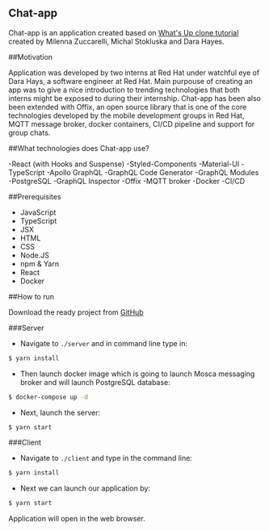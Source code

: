 ## Chat-app

Chat-app is an application created based on [What's Up clone tutorial](https://www.tortilla.academy/Urigo/WhatsApp-Clone-Tutorial/master/next/step/0) created by Milenna Zuccarelli, Michal Stokluska and Dara Hayes.

##Motivation

Application was developed by two interns at Red Hat under watchful eye of Dara Hays, a software engineer at Red Hat. Main purpouse of creating an app was to give a nice introduction to trending technologies that both interns might be exposed to during their internship. Chat-app has been also been extended with Offix, an open source library that is one of the core technologies developed by the mobile development groups in Red Hat, MQTT message broker, docker containers, CI/CD pipeline and support for group chats. 

##What technologies does Chat-app use?

-React (with Hooks and Suspense)
-Styled-Components
-Material-UI
-TypeScript
-Apollo GraphQL
-GraphQL Code Generator
-GraphQL Modules
-PostgreSQL
-GraphQL Inspector
-Offix
-MQTT broker
-Docker
-CI/CD

##Prerequisites

- JavaScript
- TypeScript
- JSX
- HTML
- CSS
- Node.JS
- npm & Yarn
- React
- Docker

##How to run

Download the ready project from [GitHub](https://github.com/aerogear/chat-app)

###Server

- Navigate to `./server` and in command line type in:
```sh
$ yarn install
```
- Then launch docker image which is going to launch Mosca messaging broker and will launch PostgreSQL database:
```sh
$ docker-compose up -d
```
- Next, launch the server:
```sh
$ yarn start
```

###Client

- Navigate to `./client` and type in the command line:
```sh
$ yarn install
```
- Next we can launch our application by:
```sh
$ yarn start
```
Application will open in the web browser. 





